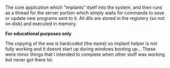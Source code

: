 The core application which "implants" itself into the system, and then runs as a thread for the server portion
which simply waits for commands to save or update new programs sent to it. All dlls are stored in the registery (so not on disk)
and executed in memory.

**For educational purposes only**

The copying of the exe is hardcoded (the name) so implant helper is not fully working and it doesnt start up during windows booting up... These were minor things that I intended to complete when other stuff was working but never got there lol.
